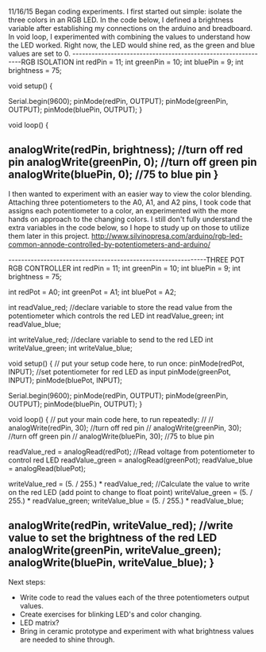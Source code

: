 
11/16/15
Began coding experiments. I first started out simple: isolate the three colors in an RGB LED. In the code below, I defined a brightness variable after establishing my connections on the arduino and breadboard. In void loop, I experimented with combining the values to understand how the LED worked. Right now, the LED would shine red, as the green and blue values are set to 0.
--------------------------------------------------------------RGB ISOLATION
int redPin = 11;
int greenPin = 10;
int bluePin = 9;
int brightness = 75;

void setup() {

  Serial.begin(9600);
  pinMode(redPin, OUTPUT);
  pinMode(greenPin, OUTPUT);
  pinMode(bluePin, OUTPUT);
}

void loop() {

analogWrite(redPin, brightness); //turn off red pin
analogWrite(greenPin, 0); //turn off green pin
analogWrite(bluePin, 0); //75 to blue pin
}
--------------------------------------------------------------

I then wanted to experiment with an easier way to view the color blending. Attaching three potentiometers to the A0, A1, and A2 pins, I took code that assigns each potentiometer to a color, an experimented with the more hands on approach to the changing colors. I still don't fully understand the extra variables in the code below, so I hope to study up on those to utilize them later in this project.
http://www.silvinopresa.com/arduino/rgb-led-common-annode-controlled-by-potentiometers-and-arduino/


--------------------------------------------------------------THREE POT RGB CONTROLLER
int redPin = 11;
int greenPin = 10;
int bluePin = 9;
int brightness = 75;

int redPot = A0;
int greenPot = A1;
int bluePot = A2;

int readValue_red; //declare variable to store the read value from the potentiometer which controls the red LED
int readValue_green;
int readValue_blue;

int writeValue_red; //declare variable to send to the red LED
int writeValue_green; 
int writeValue_blue; 

void setup() {
  // put your setup code here, to run once:
  pinMode(redPot, INPUT); //set potentiometer for red LED as input
  pinMode(greenPot, INPUT);
  pinMode(bluePot, INPUT);


  Serial.begin(9600);
  pinMode(redPin, OUTPUT);
  pinMode(greenPin, OUTPUT);
  pinMode(bluePin, OUTPUT);
}

void loop() {
  // put your main code here, to run repeatedly:
//
//  analogWrite(redPin, 30); //turn off red pin
//  analogWrite(greenPin, 30); //turn off green pin
//  analogWrite(bluePin, 30); //75 to blue pin

  readValue_red = analogRead(redPot); //Read voltage from potentiometer to control red LED
  readValue_green = analogRead(greenPot); 
  readValue_blue = analogRead(bluePot);

  writeValue_red = (5. / 255.) * readValue_red; //Calculate the value to write on the red LED (add point to change to float point)
  writeValue_green = (5. / 255.) * readValue_green;
  writeValue_blue = (5. / 255.) * readValue_blue;

  analogWrite(redPin, writeValue_red); //write value to set the brightness of the red LED
  analogWrite(greenPin, writeValue_green); 
  analogWrite(bluePin, writeValue_blue);
}
--------------------------------------------------------------

Next steps:

- Write code to read the values each of the three potentiometers output values.
- Create exercises for blinking LED's and color changing.
- LED matrix?
- Bring in ceramic prototype and experiment with what brightness values are needed to shine through.
